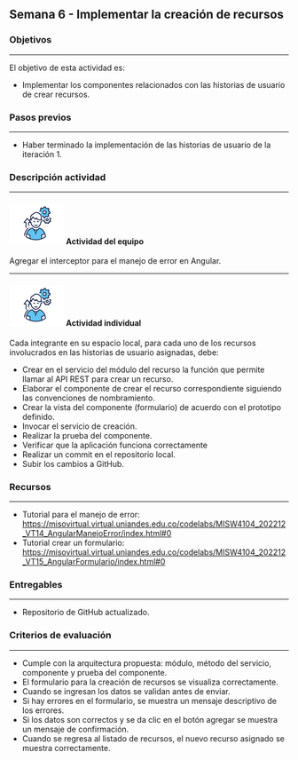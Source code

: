 ## Semana 6 - Implementar la creación de recursos

### Objetivos

---

El objetivo de esta actividad es:

- Implementar los componentes relacionados con las historias de usuario de crear recursos.

### Pasos previos

---

- Haber terminado la implementación de las historias de usuario de la iteración 1.

### Descripción actividad

---

#### ![](./../../assets/images/individuo.png) Actividad del equipo

Agregar el interceptor para el manejo de error en Angular.

---

#### ![](./../../assets/images/individuo.png) Actividad individual

Cada integrante en su espacio local, para cada uno de los recursos involucrados en las historias de usuario asignadas, debe:

- Crear en el servicio del módulo del recurso la función que permite llamar al API REST para crear un recurso.
- Elaborar el componente de crear el recurso correspondiente siguiendo las convenciones de nombramiento.
- Crear la vista del componente (formulario) de acuerdo con el prototipo definido.
- Invocar el servicio de creación.
- Realizar la prueba del componente.
- Verificar que la aplicación funciona correctamente
- Realizar un commit en el repositorio local.
- Subir los cambios a GitHub.

### Recursos

---

- Tutorial para el manejo de error: https://misovirtual.virtual.uniandes.edu.co/codelabs/MISW4104_202212_VT14_AngularManejoError/index.html#0
- Tutorial crear un formulario: https://misovirtual.virtual.uniandes.edu.co/codelabs/MISW4104_202212_VT15_AngularFormulario/index.html#0

### Entregables

---

- Repositorio de GitHub actualizado.

### Criterios de evaluación

---

- Cumple con la arquitectura propuesta: módulo, método del servicio, componente y prueba del componente.
- El formulario para la creación de recursos se visualiza correctamente.
- Cuando se ingresan los datos se validan antes de enviar.
- Si hay errores en el formulario, se muestra un mensaje descriptivo de los errores.
- Si los datos son correctos y se da clic en el botón agregar se muestra un mensaje de confirmación.
- Cuando se regresa al listado de recursos, el nuevo recurso asignado se muestra correctamente.
